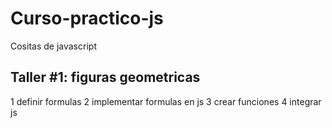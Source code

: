 # Curso-practico-js
Cositas de javascript


## Taller #1: figuras geometricas

1 definir formulas
2 implementar formulas en js
3 crear funciones
4 integrar js